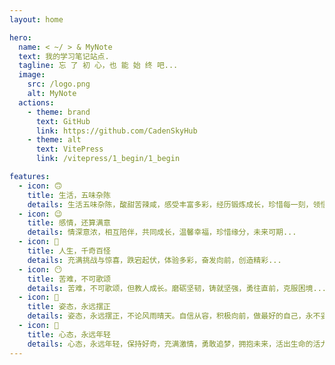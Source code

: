 ```yaml
---
layout: home

hero:
  name: < ~/ > & MyNote
  text: 我的学习笔记站点.
  tagline: 忘 了 初 心，也 能 始 终 吧...
  image:
    src: /logo.png
    alt: MyNote
  actions:
    - theme: brand
      text: GitHub
      link: https://github.com/CadenSkyHub
    - theme: alt
      text: VitePress
      link: /vitepress/1_begin/1_begin

features:
  - icon: 🙃
    title: 生活，五味杂陈
    details: 生活五味杂陈，酸甜苦辣咸，感受丰富多彩，经历锻炼成长，珍惜每一刻，领悟人生真谛...
  - icon: 😉
    title: 感情，还算满意
    details: 情深意浓，相互陪伴，共同成长，温馨幸福，珍惜缘分，未来可期...
  - icon: 🤔
    title: 人生，千奇百怪
    details: 充满挑战与惊喜，跌宕起伏，体验多彩，奋发向前，创造精彩...
  - icon: 😶
    title: 苦难，不可歌颂
    details: 苦难，不可歌颂，但教人成长。磨砺坚韧，铸就坚强，勇往直前，克服困境...
  - icon: 🙂
    title: 姿态，永远摆正
    details: 姿态，永远摆正，不论风雨晴天。自信从容，积极向前，做最好的自己，永不妥协...
  - icon: 🤭
    title: 心态，永远年轻
    details: 心态，永远年轻，保持好奇，充满激情，勇敢追梦，拥抱未来，活出生命的活力...
---
```



<script setup>
  import { onMounted } from 'vue'
  onMounted(()=>{
    const tagLine = document.querySelector('.tagline')
    setInterval(()=>{
        const date = new Date()
        tagLine.innerText = date.toLocaleString().replaceAll('/', '-')
    },1000)
  })
</script>